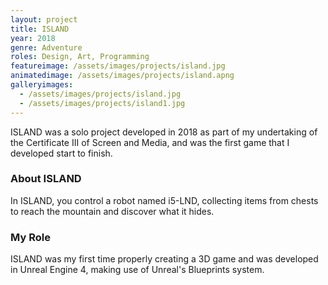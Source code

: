 ```yaml
---
layout: project
title: ISLAND
year: 2018
genre: Adventure
roles: Design, Art, Programming
featureimage: /assets/images/projects/island.jpg
animatedimage: /assets/images/projects/island.apng
galleryimages:
  - /assets/images/projects/island.jpg
  - /assets/images/projects/island1.jpg
---
```


ISLAND was a solo project developed in 2018 as part of my undertaking of the Certificate III of Screen and Media, and was the first game that I developed start to finish.

### About ISLAND
In ISLAND, you control a robot named i5-LND, collecting items from chests to reach the mountain and discover what it hides.

### My Role
ISLAND was my first time properly creating a 3D game and was developed in Unreal Engine 4, making use of Unreal's Blueprints system.